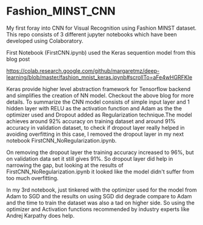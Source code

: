 # Fashion_MINST_CNN
My first foray into CNN for Visual Recognition using Fashion MINST dataset.
This repo consists of 3 different jupyter notebooks which have been developed using Colaboratory.

First Notebook (FirstCNN.ipynb) used the Keras sequention model from this blog post

https://colab.research.google.com/github/margaretmz/deep-learning/blob/master/fashion_mnist_keras.ipynb#scrollTo=aFe4wHGRFKle

Keras provide higher level abstraction framework for Tensorflow backend and simplifies the creation of NN model. Checkout the above blog for more details. To summarize the CNN model consists of simple input layer and 1 hidden layer with RELU as the activation function and Adam as the the optimizer used and Dropout added as Regularization technique.The model achieves around 92% accuracy on training dataset and around 91% accuracy in validation dataset, to check if dropout layer really helped in avoiding overfitting in this case, I removed the dropout layer in my next notebook FirstCNN_NoRegularization.ipynb.

On removing the dropout layer the training accuracy increased to 96%, but on validation data set it still gives 91%. So dropout layer did help in narrowing the gap, but looking at the results of FirstCNN_NoRegularization.ipynb it looked like the model didn't suffer from too much overfitting.

In my 3rd notebook, just tinkered with the optimizer used for the model from Adam to SGD and the results on using SGD did degrade compare to Adam and the time to train the dataset was also a tad on higher side. So using the optimizer and Activation functions recommended by industry experts like Andrej Karpathy does help. 
